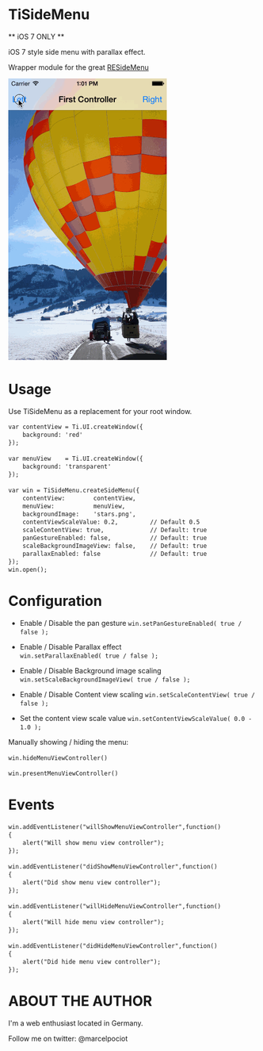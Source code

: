 TiSideMenu
===========================================

** iOS 7 ONLY **

iOS 7 style side menu with parallax effect.

Wrapper module for the great [RESideMenu](https://github.com/romaonthego/RESideMenu)

<img src="https://github.com/mpociot/TiSideMenu/raw/master/Demo.gif" alt="RESideMenu Screenshot" width="320" height="568" />

Usage
====================

Use TiSideMenu as a replacement for your root window.

	var contentView = Ti.UI.createWindow({
		background: 'red'
	});
	
	var menuView    = Ti.UI.createWindow({
		background: 'transparent'
	});
	
	var win = TiSideMenu.createSideMenu({
		contentView: 		contentView,
		menuView: 			menuView,
		backgroundImage: 	'stars.png',
		contentViewScaleValue: 0.2, 		// Default 0.5
		scaleContentView: true,				// Default: true
		panGestureEnabled: false,			// Default: true
		scaleBackgroundImageView: false,	// Default: true
		parallaxEnabled: false				// Default: true
	});
	win.open();

Configuration
===
	
* Enable / Disable the pan gesture 
	`win.setPanGestureEnabled( true / false );`
	
* Enable / Disable Parallax effect	
	`win.setParallaxEnabled( true / false ); `
	
* Enable / Disable Background image scaling
	`win.setScaleBackgroundImageView( true / false );`
	
* Enable / Disable Content view scaling
	`win.setScaleContentView( true / false );`
	
* Set the content view scale value
	`win.setContentViewScaleValue( 0.0 - 1.0 );`

Manually showing / hiding the menu:

`win.hideMenuViewController()`

`win.presentMenuViewController()`

Events
===

	
	win.addEventListener("willShowMenuViewController",function()
	{
		alert("Will show menu view controller");
	});

	win.addEventListener("didShowMenuViewController",function()
	{
		alert("Did show menu view controller");
	});

	win.addEventListener("willHideMenuViewController",function()
	{
		alert("Will hide menu view controller");
	});

	win.addEventListener("didHideMenuViewController",function()
	{
		alert("Did hide menu view controller");
	});



ABOUT THE AUTHOR
========================
I'm a web enthusiast located in Germany.

Follow me on twitter: @marcelpociot